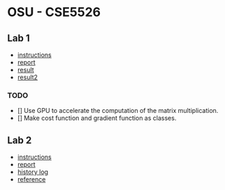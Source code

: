 # OSU - CSE5526

## Lab 1

- [instructions](lab1/Lab-1.pdf)
- [report](lab1/report.md)
- [result](lab1/result.md)
- [result2](lab1/result2.md)

### TODO
- [] Use GPU to accelerate the computation of the matrix multiplication.
- [] Make cost function and gradient function as classes.

## Lab 2

- [instructions](lab2/Lab-2.pdf)
- [report](lab2/report.md)
- [history log](lab2/hist_logs.md)
- [reference](docs/lab2.md)
